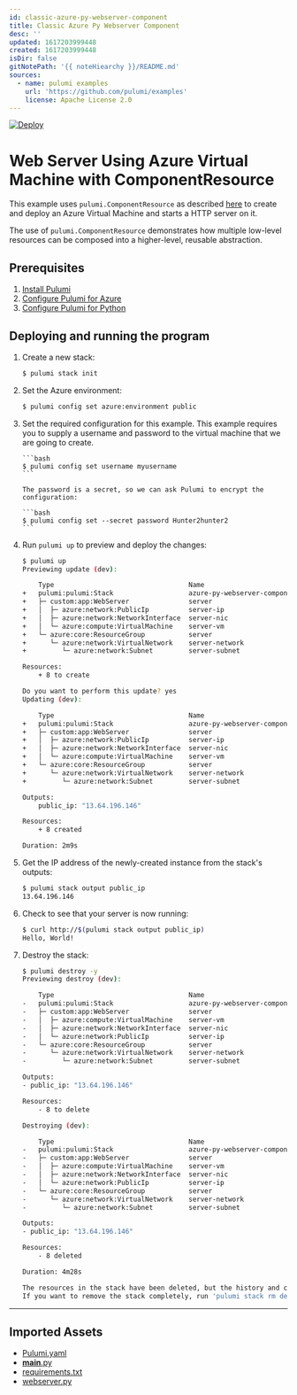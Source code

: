 ```yaml
---
id: classic-azure-py-webserver-component
title: Classic Azure Py Webserver Component
desc: ''
updated: 1617203999448
created: 1617203999448
isDir: false
gitNotePath: '{{ noteHiearchy }}/README.md'
sources:
  - name: pulumi examples
    url: 'https://github.com/pulumi/examples'
    license: Apache License 2.0
---
```

[![Deploy](https://get.pulumi.com/new/button.svg)](https://app.pulumi.com/new)

# Web Server Using Azure Virtual Machine with ComponentResource

This example uses `pulumi.ComponentResource` as described [here](https://www.pulumi.com/docs/intro/concepts/resources/#components) 
to create and deploy an Azure Virtual Machine and starts a HTTP server on it.

The use of `pulumi.ComponentResource` demonstrates how multiple low-level resources 
can be composed into a higher-level, reusable abstraction.

## Prerequisites

1. [Install Pulumi](https://www.pulumi.com/docs/get-started/install/)
2. [Configure Pulumi for Azure](https://www.pulumi.com/docs/intro/cloud-providers/azure/setup/)
3. [Configure Pulumi for Python](https://www.pulumi.com/docs/intro/languages/python/)

## Deploying and running the program

1. Create a new stack:

   ```bash
   $ pulumi stack init
   ```

2. Set the Azure environment:

   ```bash
   $ pulumi config set azure:environment public
   ```

3. Set the required configuration for this example. This example requires you to supply a username and password to
   the virtual machine that we are going to create.

   ````
   ```bash
   $ pulumi config set username myusername
   ```

   The password is a secret, so we can ask Pulumi to encrypt the configuration:

   ```bash
   $ pulumi config set --secret password Hunter2hunter2
   ```
   ````

4. Run `pulumi up` to preview and deploy the changes:

   ```bash
   $ pulumi up
   Previewing update (dev):

       Type                                  Name                              Plan
   +   pulumi:pulumi:Stack                   azure-py-webserver-component-dev  create
   +   ├─ custom:app:WebServer               server                            create
   +   │  ├─ azure:network:PublicIp          server-ip                         create
   +   │  ├─ azure:network:NetworkInterface  server-nic                        create
   +   │  └─ azure:compute:VirtualMachine    server-vm                         create
   +   └─ azure:core:ResourceGroup           server                            create
   +      └─ azure:network:VirtualNetwork    server-network                    create
   +         └─ azure:network:Subnet         server-subnet                     create

   Resources:
       + 8 to create

   Do you want to perform this update? yes
   Updating (dev):

       Type                                  Name                              Status
   +   pulumi:pulumi:Stack                   azure-py-webserver-component-dev  created
   +   ├─ custom:app:WebServer               server                            created
   +   │  ├─ azure:network:PublicIp          server-ip                         created
   +   │  ├─ azure:network:NetworkInterface  server-nic                        created
   +   │  └─ azure:compute:VirtualMachine    server-vm                         created
   +   └─ azure:core:ResourceGroup           server                            created
   +      └─ azure:network:VirtualNetwork    server-network                    created
   +         └─ azure:network:Subnet         server-subnet                     created

   Outputs:
       public_ip: "13.64.196.146"

   Resources:
       + 8 created

   Duration: 2m9s
   ```

5. Get the IP address of the newly-created instance from the stack's outputs: 

   ```bash
   $ pulumi stack output public_ip
   13.64.196.146
   ```

6. Check to see that your server is now running:

   ```bash
   $ curl http://$(pulumi stack output public_ip)
   Hello, World!
   ```

7. Destroy the stack:

   ```bash
   $ pulumi destroy -y
   Previewing destroy (dev):

       Type                                  Name                              Plan
   -   pulumi:pulumi:Stack                   azure-py-webserver-component-dev  delete
   -   ├─ custom:app:WebServer               server                            delete
   -   │  ├─ azure:compute:VirtualMachine    server-vm                         delete
   -   │  ├─ azure:network:NetworkInterface  server-nic                        delete
   -   │  └─ azure:network:PublicIp          server-ip                         delete
   -   └─ azure:core:ResourceGroup           server                            delete
   -      └─ azure:network:VirtualNetwork    server-network                    delete
   -         └─ azure:network:Subnet         server-subnet                     delete

   Outputs:
   - public_ip: "13.64.196.146"

   Resources:
       - 8 to delete

   Destroying (dev):

       Type                                  Name                              Status
   -   pulumi:pulumi:Stack                   azure-py-webserver-component-dev  deleted
   -   ├─ custom:app:WebServer               server                            deleted
   -   │  ├─ azure:compute:VirtualMachine    server-vm                         deleted
   -   │  ├─ azure:network:NetworkInterface  server-nic                        deleted
   -   │  └─ azure:network:PublicIp          server-ip                         deleted
   -   └─ azure:core:ResourceGroup           server                            deleted
   -      └─ azure:network:VirtualNetwork    server-network                    deleted
   -         └─ azure:network:Subnet         server-subnet                     deleted

   Outputs:
   - public_ip: "13.64.196.146"

   Resources:
       - 8 deleted

   Duration: 4m28s

   The resources in the stack have been deleted, but the history and configuration associated with the stack are still maintained.
   If you want to remove the stack completely, run 'pulumi stack rm dev'.
   ```

* * *

## Imported Assets

- [Pulumi.yaml](/assets/pulumi.yaml)
- [**main**.py](/assets/__main__.py)
- [requirements.txt](/assets/requirements.txt)
- [webserver.py](/assets/webserver.py)

